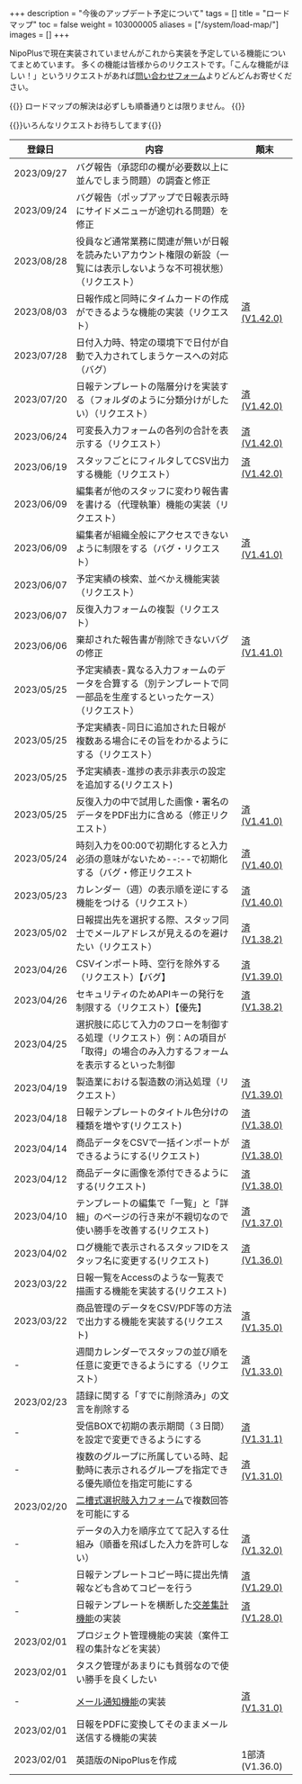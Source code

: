 +++
description = "今後のアップデート予定について"
tags = []
title = "ロードマップ"
toc = false
weight = 103000005
aliases = ["/system/load-map/"]
images = []
+++



NipoPlusで現在実装されていませんがこれから実装を予定している機能についてまとめています。
多くの機能は皆様からのリクエストです。「こんな機能がほしい！」というリクエストがあれば[問い合わせフォーム](/others/inquery/)よりどんどんお寄せください。

{{<info>}}
ロードマップの解決は必ずしも順番通りとは限りません。
{{</info>}}


{{<alice pos="right" icon="ok">}}いろんなリクエストお待ちしてます{{</alice>}}

登録日|内容|顛末
---|---|---
2023/09/27|バグ報告（承認印の欄が必要数以上に並んでしまう問題）の調査と修正|
2023/09/24|バグ報告（ポップアップで日報表示時にサイドメニューが途切れる問題）を修正|
2023/08/28|役員など通常業務に関連が無いが日報を読みたいアカウント権限の新設（一覧には表示しないような不可視状態）（リクエスト）|
2023/08/03|日報作成と同時にタイムカードの作成ができるような機能の実装（リクエスト）|[済(V1.42.0)](/docs/system/release-note#vp1.42.0)
2023/07/28|日付入力時、特定の環境下で日付が自動で入力されてしまうケースへの対応（バグ）|
2023/07/20|日報テンプレートの階層分けを実装する（フォルダのように分類分けがしたい）（リクエスト）|[済(V1.42.0)](/docs/system/release-note#vp1.42.0)
2023/06/24|可変長入力フォームの各列の合計を表示する（リクエスト）|[済(V1.42.0)](/docs/system/release-note#vp1.42.0)
2023/06/19|スタッフごとにフィルタしてCSV出力する機能（リクエスト）|[済(V1.42.0)](/docs/system/release-note#vp1.42.0)
2023/06/09|編集者が他のスタッフに変わり報告書を書ける（代理執筆）機能の実装（リクエスト）|
2023/06/09|編集者が組織全般にアクセスできないように制限をする（バグ・リクエスト）|[済(V1.41.0)](/docs/system/release-note#vp1.41.0)
2023/06/07|予定実績の検索、並べかえ機能実装（リクエスト）|
2023/06/07|反復入力フォームの複製（リクエスト）|
2023/06/06|棄却された報告書が削除できないバグの修正|[済(V1.41.0)](/docs/system/release-note#vp1.41.0)
2023/05/25|予定実績表-異なる入力フォームのデータを合算する（別テンプレートで同一部品を生産するといったケース）（リクエスト）|
2023/05/25|予定実績表-同日に追加された日報が複数ある場合にその旨をわかるようにする（リクエスト）|
2023/05/25|予定実績表-進捗の表示非表示の設定を追加する(リクエスト)|
2023/05/25|反復入力の中で試用した画像・署名のデータをPDF出力に含める（修正リクエスト）|[済(V1.41.0)](/docs/system/release-note#vp1.41.0)
2023/05/24|時刻入力を00:00で初期化すると入力必須の意味がないため--:--で初期化する（バグ・修正リクエスト|[済(V1.40.0)](/docs/system/release-note#vp1.40.0)
2023/05/23|カレンダー（週）の表示順を逆にする機能をつける（リクエスト）|[済(V1.40.0)](/docs/system/release-note#vp1.40.0)
2023/05/02|日報提出先を選択する際、スタッフ同士でメールアドレスが見えるのを避けたい（リクエスト）|[済(V1.38.2)](/docs/system/release-note#vp1.38.2)
2023/04/26|CSVインポート時、空行を除外する（リクエスト）【バグ】|[済(V1.39.0)](/docs/system/release-note#vp1.39.0)
2023/04/26|セキュリティのためAPIキーの発行を制限する（リクエスト）【優先】|[済(V1.38.2)](/docs/system/release-note#vp1.38.2)
2023/04/25|選択肢に応じて入力のフローを制御する処理（リクエスト）例：Aの項目が「取得」の場合のみ入力するフォームを表示するといった制御|
2023/04/19|製造業における製造数の消込処理（リクエスト）|[済(V1.39.0)](/docs/system/release-note#vp1.39.0)
2023/04/18|日報テンプレートのタイトル色分けの種類を増やす(リクエスト)|[済(V1.38.0)](/docs/system/release-note#vp1.38.0)
2023/04/14|商品データをCSVで一括インポートができるようにする(リクエスト)|[済(V1.38.0)](/docs/system/release-note#vp1.38.0)
2023/04/12|商品データに画像を添付できるようにする(リクエスト)|[済(V1.38.0)](/docs/system/release-note#vp1.38.0)
2023/04/10|テンプレートの編集で「一覧」と「詳細」のページの行き来が不親切なので使い勝手を改善する(リクエスト)|[済(V1.37.0)](/docs/system/release-note#vp1.37.0)
2023/04/02|ログ機能で表示されるスタッフIDをスタッフ名に変更する(リクエスト)|[済(V1.36.0)](/docs/system/release-note#vp1.36.0)
2023/03/22|日報一覧をAccessのような一覧表で描画する機能を実装する(リクエスト)|
2023/03/22|商品管理のデータをCSV/PDF等の方法で出力する機能を実装する(リクエスト)|[済(V1.35.0)](/docs/system/release-note#vp1.35.0)
-|週間カレンダーでスタッフの並び順を任意に変更できるようにする（リクエスト）|[済(V1.33.0)](/docs/system/release-note#vp1.33.0)
2023/02/23|語録に関する「すでに削除済み」の文言を削除する|
-|受信BOXで初期の表示期間（３日間）を設定で変更できるようにする|[済(V1.31.1)](/docs/system/release-note#vp1.31.1)
-|複数のグループに所属している時、起動時に表示されるグループを指定できる優先順位を指定可能にする|[済(V1.31.0)](/docs/system/release-note#vp1.31.0)
2023/02/20|[二槽式選択肢入力フォーム](/docs/manual/initial-setting/template/selectcalc/)で複数回答を可能にする|
-|データの入力を順序立てて記入する仕組み（順番を飛ばした入力を許可しない）|[済(V1.32.0)](/docs/system/release-note#vp1.32.0)
-|日報テンプレートコピー時に提出先情報なども含めてコピーを行う|[済(V1.29.0)](/docs/system/release-note#vp1.29.0)
-|日報テンプレートを横断した[交差集計機能](/docs/manual/analytics/cross/)の実装|[済(V1.28.0)](/docs/system/release-note#vp1.28.0)
2023/02/01|プロジェクト管理機能の実装（案件工程の集計などを実装）|
2023/02/01|タスク管理があまりにも貧弱なので使い勝手を良くしたい|
-|[メール通知機能](/docs/manual/notice/email/)の実装|[済(V1.31.0)](/docs/system/release-note#vp1.31.0)
2023/02/01|日報をPDFに変換してそのままメール送信する機能の実装|
2023/02/01|英語版のNipoPlusを作成|1部済(V1.36.0)
